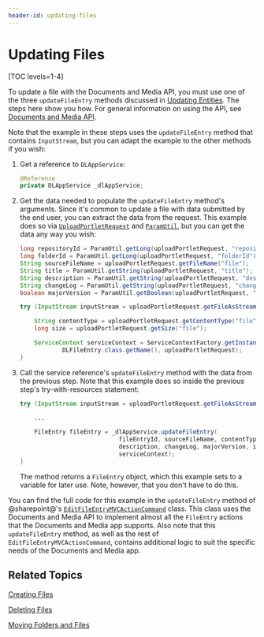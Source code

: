 ```yaml
---
header-id: updating-files
---
```


# Updating Files

[TOC levels=1-4]

To update a file with the Documents and Media API, you must use one of the three 
`updateFileEntry` methods discussed in 
[Updating Entities](/docs/7-2/frameworks/-/knowledge_base/f/updating-entities). 
The steps here show you how. For general information on using the API, see 
[Documents and Media API](/docs/7-2/frameworks/-/knowledge_base/f/documents-and-media-api). 

Note that the example in these steps uses the `updateFileEntry` method that 
contains `InputStream`, but you can adapt the example to the other methods if 
you wish: 

1.  Get a reference to `DLAppService`: 

    ```java
    @Reference
    private DLAppService _dlAppService;
    ```

2.  Get the data needed to populate the `updateFileEntry` method's arguments. 
    Since it's common to update a file with data submitted by the end user, you 
    can extract the data from the request. This example does so via 
    [`UploadPortletRequest`](@platform-ref@/7.2-latest/javadocs/portal-kernel/com/liferay/portal/kernel/upload/UploadPortletRequest.html) 
    and 
    [`ParamUtil`](@platform-ref@/7.2-latest/javadocs/portal-kernel/com/liferay/portal/kernel/util/ParamUtil.html), 
    but you can get the data any way you wish: 

    ```java
    long repositoryId = ParamUtil.getLong(uploadPortletRequest, "repositoryId");
    long folderId = ParamUtil.getLong(uploadPortletRequest, "folderId");
    String sourceFileName = uploadPortletRequest.getFileName("file");
    String title = ParamUtil.getString(uploadPortletRequest, "title");
    String description = ParamUtil.getString(uploadPortletRequest, "description");
    String changeLog = ParamUtil.getString(uploadPortletRequest, "changeLog");
    boolean majorVersion = ParamUtil.getBoolean(uploadPortletRequest, "majorVersion");

    try (InputStream inputStream = uploadPortletRequest.getFileAsStream("file")) {

        String contentType = uploadPortletRequest.getContentType("file");
        long size = uploadPortletRequest.getSize("file");

        ServiceContext serviceContext = ServiceContextFactory.getInstance(
                DLFileEntry.class.getName(), uploadPortletRequest);
    }
    ```

<!--Uncomment once article is available
    For more information on `ServiceContext`, see 
    Understanding ServiceContext. 
-->

3.  Call the service reference's `updateFileEntry` method with the data from the 
    previous step. Note that this example does so inside the previous step's 
    try-with-resources statement: 

    ```java
    try (InputStream inputStream = uploadPortletRequest.getFileAsStream("file")) {

        ...

        FileEntry fileEntry = _dlAppService.updateFileEntry(
                                fileEntryId, sourceFileName, contentType, title,
                                description, changeLog, majorVersion, inputStream, size,
                                serviceContext);
    }
    ```

    The method returns a `FileEntry` object, which this example sets to a 
    variable for later use. Note, however, that you don't have to do this. 

You can find the full code for this example in the `updateFileEntry` method of 
@sharepoint@'s 
[`EditFileEntryMVCActionCommand`](https://github.com/liferay/liferay-portal/blob/master/modules/apps/document-library/document-library-web/src/main/java/com/liferay/document/library/web/internal/portlet/action/EditFileEntryMVCActionCommand.java) 
class. This class uses the Documents and Media API to implement almost all the 
`FileEntry` actions that the Documents and Media app supports. Also note that 
this `updateFileEntry` method, as well as the rest of 
`EditFileEntryMVCActionCommand`, contains additional logic to suit the specific 
needs of the Documents and Media app. 

## Related Topics

[Creating Files](/docs/7-2/frameworks/-/knowledge_base/f/creating-files)

[Deleting Files](/docs/7-2/frameworks/-/knowledge_base/f/deleting-files)

[Moving Folders and Files](/docs/7-2/frameworks/-/knowledge_base/f/moving-folders-and-files)
